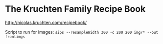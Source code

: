 # The Kruchten Family Recipe Book

http://nicolas.kruchten.com/recipebook/
 
Script to run for images: `sips --resampleWidth 300 -c 200 200 img/* --out frontimgs`
